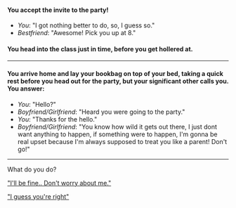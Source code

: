 #### You accept the invite to the party!

 * _You_: "I got nothing better to do, so, I guess so."
 * _Bestfriend_: "Awesome! Pick you up at 8."

#### You head into the class just in time, before you get hollered at.
____
#### You arrive home and lay your bookbag on top of your bed, taking a quick rest before you head out for the party, but your significant other calls you. You answer:

 * _You_: "Hello?"
 * _Boyfriend/Girlfriend_: "Heard you were going to the party."
 * _You_: "Thanks for the hello."
 * _Boyfriend/Girlfriend_: "You know how wild it gets out there, I just dont want anything to happen, if something were to happen, I'm gonna be real upset because I'm always supposed to treat you like a parent! Don't go!"

----

What do you do?

["I'll be fine.. Don't worry about me."]() 

["I guess you're right"]()
